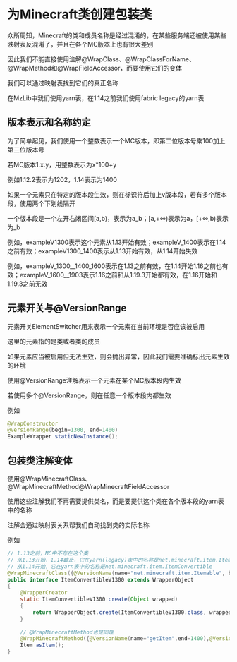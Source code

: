 # 为Minecraft类创建包装类

众所周知，Minecraft的类和成员名称是经过混淆的，在某些服务端还被使用某些映射表反混淆了，并且在各个MC版本上也有很大差别

因此我们不能直接使用注解@WrapClass、@WrapClassForName、@WrapMethod和@WrapFieldAccessor，而要使用它们的变体

我们可以通过映射表找到它们的真正名称

在MzLib中我们使用yarn表，在1.14之前我们使用fabric legacy的yarn表

## 版本表示和名称约定

为了简单起见，我们使用一个整数表示一个MC版本，即第二位版本号乘100加上第三位版本号

若MC版本1.x.y，用整数表示为x*100+y

例如1.12.2表示为1202，1.14表示为1400

如果一个元素只在特定的版本段生效，则在标识符后加上v版本段，若有多个版本段，使用两个下划线隔开

一个版本段是一个左开右闭区间[a,b)，表示为a_b；[a,+∞)表示为a，[+∞,b)表示为_b

例如，exampleV1300表示这个元素从1.13开始有效；exampleV_1400表示在1.14之前有效；exampleV1300_1400表示从1.13开始有效，从1.14开始失效

例如，exampleV_1300__1400_1600表示在1.13之前有效，在1.14开始1.16之前也有效；exampleV_1600__1903表示1.16之前和从1.19.3开始都有效，在1.16开始和1.19.3之前无效

## 元素开关与@VersionRange

元素开关ElementSwitcher用来表示一个元素在当前环境是否应该被启用

这里的元素指的是类或者类的成员

如果元素应当被启用但无法生效，则会抛出异常，因此我们需要准确标出元素生效的环境

使用@VersionRange注解表示一个元素在某个MC版本段内生效

若使用多个@VersionRange，则在任意一个版本段内都生效

例如

```java
@WrapConstructor
@VersionRange(begin=1300, end=1400)
ExampleWrapper staticNewInstance();
```

## 包装类注解变体

使用@WrapMinecraftClass、@WrapMinecraftMethod@WrapMinecraftFieldAccessor

使用这些注解我们不再需要提供类名，而是要提供这个类在各个版本段的yarn表中的名称

注解会通过映射表关系帮我们自动找到类的实际名称

例如

```java
// 1.13之前，MC中不存在这个类
// 从1.13开始，1.14截止，它在yarn(legacy)表中的名称是net.minecraft.item.Itemable
// 从1.14开始，它在yarn表中的名称是net.minecraft.item.ItemConvertible
@WrapMinecraftClass({@VersionName(name="net.minecraft.item.Itemable", begin=1300, end=1400), @VersionName(name="net.minecraft.item.ItemConvertible", begin=1400)})
public interface ItemConvertibleV1300 extends WrapperObject
{
    @WrapperCreator
    static ItemConvertibleV1300 create(Object wrapped)
    {
        return WrapperObject.create(ItemConvertibleV1300.class, wrapped);
    }
    
    // @WrapMinecraftMethod也是同理
    @WrapMinecraftMethod({@VersionName(name="getItem",end=1400),@VersionName(name="asItem",begin=1400)})
    Item asItem();
}

```